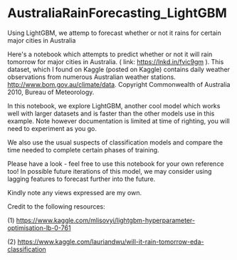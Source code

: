 # AustraliaRainForecasting_LightGBM
Using LightGBM, we attemp to forecast whether or not it rains for certain major cities in Australia

Here's a notebook which attempts to predict whether or not it will rain tomorrow for major cities in Australia.  ( link: https://lnkd.in/fvic9gm ). This dataset, which I found on Kaggle (posted on Kaggle) contains daily weather observations from numerous Australian weather stations. http://www.bom.gov.au/climate/data. Copyright Commonwealth of Australia 2010, Bureau of Meteorology.

In this notebook, we explore LightGBM, another cool model which works well with larger datasets and is faster than the other models use in this example. Note however documentation is limited at time of righting, you will need to experiment as you go.

We also use the usual suspects of classification models and compare the time needed to complete certain phases of training. 

Please have a look - feel free to use this notebook for your own reference too! In possible future iterations of this model, we may consider using lagging features to forecast further into the future.


Kindly note any views expressed are my own.

Credit to the following resources:

(1) https://www.kaggle.com/mlisovyi/lightgbm-hyperparameter-optimisation-lb-0-761

(2) https://www.kaggle.com/lauriandwu/will-it-rain-tomorrow-eda-classification
